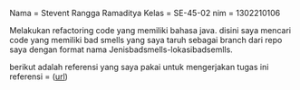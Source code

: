Nama = Stevent Rangga Ramaditya
Kelas = SE-45-02
nim = 1302210106

Melakukan refactoring code yang memiliki bahasa java. disini saya mencari code yang memiliki bad smells yang saya taruh sebagai 
branch dari repo saya dengan format nama Jenisbadsmells-lokasibadsemlls.

berikut adalah referensi yang saya pakai untuk mengerjakan tugas ini 
referensi = ([url](https://refactoring.guru/refactoring/smells))
